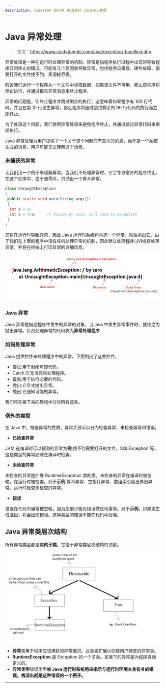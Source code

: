 ```yaml
---
description: CoderFAN 资料库 算法资料 Java核心教程
---
```


# Java 异常处理

> 原文：<https://www.studytonight.com/java/exception-handling.php>

异常处理是一种在运行时处理异常的机制。异常是指程序执行过程中出现的导致程序异常终止的情况。可能有几个原因会导致异常，包括程序员错误、硬件故障、需要打开的文件找不到、资源耗尽等。

假设我们运行一个程序从一个文件中读取数据，如果该文件不可用，那么该程序将停止执行，并通过报告异常消息来终止程序。

异常的问题是，它终止程序并跳过剩余的执行，这意味着如果程序有 100 行代码，并且在第 10 行发生异常，那么程序将通过跳过剩余的 90 行代码的执行而立即终止。

为了处理这个问题，我们使用异常处理来避免程序终止，并通过跳过异常代码来继续执行。

Java 异常处理为用户提供了一个关于这个问题的有意义的消息，而不是一个系统生成的消息，用户可能无法理解这个消息。

### 未捕获的异常

让我们用一个例子来理解异常。当我们不处理异常时，它会导致意外的程序终止。在这个程序中，由于被零除，将抛出一个算术异常。

```java
class UncaughtException
{
 public static void main(String args[])
 {
  int a = 0;
  int b = 7/a;     // Divide by zero, will lead to exception
 }
}
```

这将在运行时导致异常，因此 Java 运行时系统将构造一个异常，然后抛出它。由于我们在上面的程序中没有任何处理异常的机制，因此默认处理程序(JVM)将处理异常，并将在终端上打印异常的详细信息。

![Uncaught Exception in java](img/1f2ea1daf20766574ba8bb2797766e3c.png)

### Java 异常

Java 异常是描述程序中发生的异常的对象。当 java 中发生异常事件时，就称之为抛出异常。负责处理异常的代码称为**异常处理程序**

### 如何处理异常

Java 提供控件来处理程序中的异常。下面列出了这些控件。

*   尝试:用于封闭可疑代码。
*   Catch:它充当异常处理程序。
*   最后:用于执行必要的代码。
*   抛出:它显式抛出异常。
*   抛出:它通知可能的异常。

我们将在接下来的教程中讨论所有这些。

### 例外的类型

在 Java 中，根据异常的性质，异常大致可以分为检查异常、未检查异常和错误。

*   **已检查异常**

JVM 在编译时可以预测的异常为**例**:找不到需要打开的文件，SQLException 等。这些类型的异常必须在编译时检查。

*   **未检查异常**

未检查的异常是扩展 RuntimeException 类的类。未检查的异常在编译时被忽略，在运行时被检查。对于**示例**:算术异常、空指针异常、数组索引超出界限异常。运行时检查未检查的异常。

*   **错误**

错误在代码中通常被忽略，因为您很少能对错误做任何事情。对于**示例**，如果发生栈溢出，将会出现错误。这种类型的错误不能在代码中处理。

## Java 异常类层次结构

所有异常类型都是类**的子类**，它位于异常类层次结构的顶部。

![exception handling in java](img/66f60f279f2499f9b700f62cd19308fb.png)

*   **异常**类用于程序应该捕获的异常情况。此类被扩展以创建用户特定的异常类。
*   **RuntimeException** 是 Exception 的一个子类。该类下的异常是为程序自动定义的。
*   **异常类型**错误类型**被 Java 运行时系统用来指示与运行时环境本身有关的错误。栈溢出就是这种错误的一个例子。**

* * *